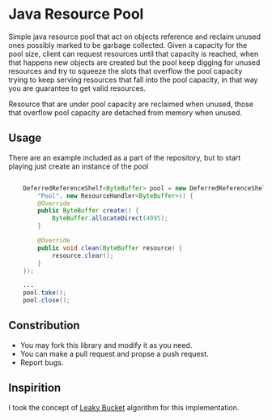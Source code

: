 Java Resource Pool
========

Simple java resource pool that act on objects reference and reclaim unused ones possibly marked to be garbage collected.
Given a capacity for the pool size, client can request resources until that capacity is reached, when that happens
new objects are created but the pool keep digging for unused resources and try to squeeze the slots that overflow the pool
capacity trying to keep serving resources that fall into the pool capacity, in that way you are guarantee to get valid
resources.

Resource that are under pool capacity are reclaimed when unused, those that overflow pool capacity are detached
from memory when unused.


Usage
----

There are an example included as a part of the repository, but to start playing just create an instance of the pool

``` java

    DeferredReferenceShelf<ByteBuffer> pool = new DeferredReferenceShelf<>(2, 
        "Pool", new ResourceHandler<ByteBuffer>() {
        @Override
        public ByteBuffer create() {
            ByteBuffer.allocateDirect(4095);
        }

        @Override
        public void clean(ByteBuffer resource) {
            resource.clear();
        }
    });

    ...
    pool.take();
    pool.close();

```

Constribution
---------

- You may fork this library and modify it as you need.
- You can make a pull request and propse a push request.
- Report bugs.


Inspirition
--------

I took the concept of [Leaky Bucket](https://en.wikipedia.org/wiki/Leaky_bucket) algorithm for this implementation.






